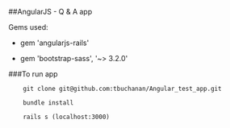 ##AngularJS - Q & A app

Gems used:

* gem 'angularjs-rails'

* gem 'bootstrap-sass', '~> 3.2.0'

###To run app

		git clone git@github.com:tbuchanan/Angular_test_app.git
		
		bundle install

		rails s (localhost:3000)